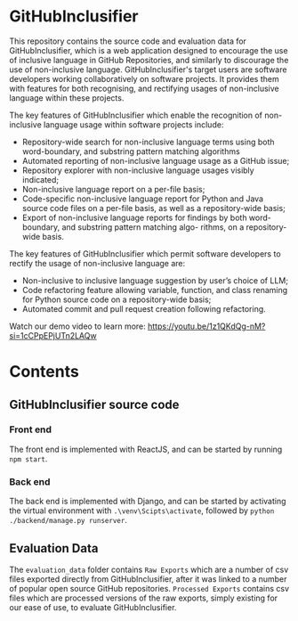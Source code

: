 # GitHubInclusifier

This repository contains the source code and evaluation data for GitHubInclusifier, which is a web application designed to encourage the use of inclusive language in GitHub Repositories, and similarly to discourage the use of non-inclusive language. GitHubInclusifier's target users are software developers working collaboratively on software projects. It provides them with features for both recognising, and rectifying usages of non-inclusive language within these projects.

The key features of GitHubInclusifier which enable the recognition
of non-inclusive language usage within software projects include:
- Repository-wide search for non-inclusive language terms
using both word-boundary, and substring pattern matching
algorithms
- Automated reporting of non-inclusive language usage as a
GitHub issue;
- Repository explorer with non-inclusive language usages
visibly indicated;
- Non-inclusive language report on a per-file basis;
- Code-specific non-inclusive language report for Python
and Java source code files on a per-file basis, as well as a
repository-wide basis;
- Export of non-inclusive language reports for findings by
both word-boundary, and substring pattern matching algo-
rithms, on a repository-wide basis.

The key features of GitHubInclusifier which permit software
developers to rectify the usage of non-inclusive language are:
- Non-inclusive to inclusive language suggestion by user’s
choice of LLM;
- Code refactoring feature allowing variable, function, and
class renaming for Python source code on a repository-wide
basis;
- Automated commit and pull request creation following
refactoring.

Watch our demo video to learn more: https://youtu.be/1z1QKdQg-nM?si=1cCPpEPjUTn2LAQw

# Contents
## GitHubInclusifier source code
### Front end
The front end is implemented with ReactJS, and can be started by running `npm start`.
### Back end
The back end is implemented with Django, and can be started by activating the virtual environment with `.\venv\Scipts\activate`, followed by `python ./backend/manage.py runserver`.
## Evaluation Data
The `evaluation_data` folder contains `Raw Exports` which are a number of csv files exported directly from GitHubInclusifier, after it was linked to a number of popular open source GitHub repositories. `Processed Exports` contains csv files which are processed versions of the raw exports, simply existing for our ease of use, to evaluate GitHubInclusifier.
